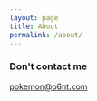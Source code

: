 ```yaml
---
layout: page
title: About
permalink: /about/
---
```


### Don't contact me

[pokemon@o6nt.com](mailto:pokemon@o6nt.com)
